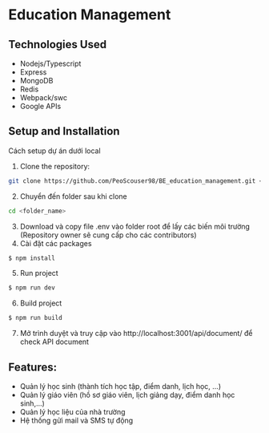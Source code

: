 # Education Management

## Technologies Used

-  Nodejs/Typescript
-  Express
-  MongoDB
-  Redis
-  Webpack/swc
-  Google APIs

## Setup and Installation

Cách setup dự án dưới local

1. Clone the repository:

```bash
git clone https://github.com/PeoScouser98/BE_education_management.git <folder_name>
```

2. Chuyển đến folder sau khi clone

```bash
cd <folder_name>
```

3. Download và copy file .env vào folder root để lấy các biến môi trường (Repository owner sẽ cung cấp cho các contributors)
4. Cài đặt các packages

```bash
$ npm install
```

5. Run project

```bash
$ npm run dev
```

6. Build project

```bash
$ npm run build
```

7. Mở trình duyệt và truy cập vào http://localhost:3001/api/document/ để check API document

## Features:

-  Quản lý học sinh (thành tích học tập, điểm danh, lịch học, ...)
-  Quản lý giáo viên (hồ sơ giáo viên, lịch giảng dạy, điểm danh học sinh,...)
-  Quản lý học liệu của nhà trường
-  Hệ thống gửi mail và SMS tự động
